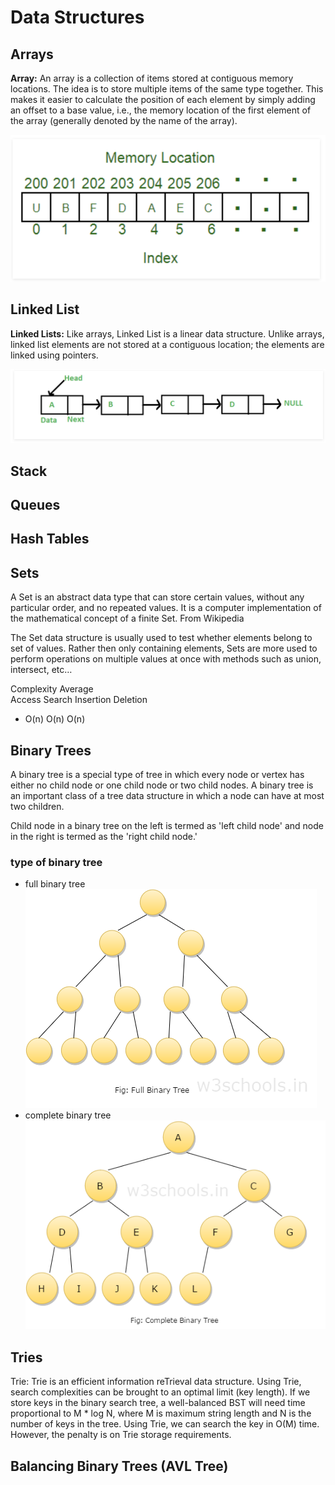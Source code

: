 # Data Structures

## Arrays
**Array:** An array is a collection of items stored at contiguous memory locations. The idea is to store multiple items of the same type together. This makes it easier to calculate the position of each element by simply adding an offset to a base value, i.e., the memory location of the first element of the array (generally denoted by the name of the array).


![Arrays](./img/Arrays.png)
## Linked List
**Linked Lists:** Like arrays, Linked List is a linear data structure. Unlike arrays, linked list elements are not stored at a contiguous location; the elements are linked using pointers.


![Arrays](./img/Linked_List.png)

## Stack 

## Queues

## Hash Tables 

## Sets 
A Set is an abstract data type that can store certain values, without any particular order, and no repeated values. It is a computer implementation of the mathematical concept of a finite Set. From Wikipedia

The Set data structure is usually used to test whether elements belong to set of values. Rather then only containing elements, Sets are more used to perform operations on multiple values at once with methods such as union, intersect, etc…

Complexity
Average	 	 	 
Access	Search	Insertion	Deletion
-	O(n)	O(n)	O(n)
## Binary Trees 
A binary tree is a special type of tree in which every node or vertex has either no child node or one child node or two child nodes. A binary tree is an important class of a tree data structure in which a node can have at most two children.

Child node in a binary tree on the left is termed as 'left child node' and node in the right is termed as the 'right child node.'
### type of binary tree
* full binary tree 
![Binary](./img/Full-Binary-Tree.png)
* complete binary tree 
![Binary](./img/Complete-Binary-Tree.png)



## Tries
Trie: Trie is an efficient information reTrieval data structure. Using Trie, search complexities can be brought to an optimal limit (key length). If we store keys in the binary search tree, a well-balanced BST will need time proportional to M * log N, where M is maximum string length and N is the number of keys in the tree. Using Trie, we can search the key in O(M) time. However, the penalty is on Trie storage requirements.


## Balancing Binary Trees (AVL Tree)
